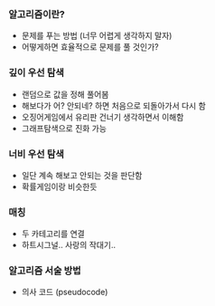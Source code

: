 ### 알고리즘이란?
- 문제를 푸는 방법 (너무 어렵게 생각하지 말자)
- 어떻게하면 효율적으로 문제를 풀 것인가?

### 깊이 우선 탐색
- 랜덤으로 값을 정해 풀어봄
- 해보다가 어? 안되네? 하면 처음으로 되돌아가서 다시 함
- 오징어게임에서 유리판 건너기 생각하면서 이해함
- 그래프탐색으로 진화 가능

### 너비 우선 탐색
- 일단 계속 해보고 안되는 것을 판단함
- 확률게임이랑 비슷한듯

### 매칭
- 두 카테고리를 연결
- 하트시그널.. 사랑의 작대기..

### 알고리즘 서술 방법
- 의사 코드 (pseudocode)

